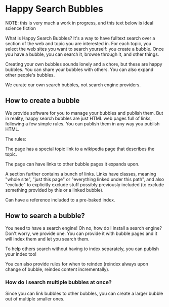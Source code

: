 # Happy Search Bubbles

NOTE: this is very much a work in progress, and this text below is ideal
science fiction

What is Happy Search Bubbles? It's a way to have fulltext search over a section
of the web and topic you are interested in. For each topic, you select the web
sites you want to search yourself: you create a bubble. Once you have a bubble,
you can search it, browse through it, and other things.

Creating your own bubbles sounds lonely and a chore, but these are happy
bubbles. You can share your bubbles with others. You can also expand other
people's bubbles.

We curate our own search bubbles, not search engine providers.

## How to create a bubble

We provide software for you to manage your bubbles and publish them. But in
reality, happy search bubbles are just HTML web pages full of links, following
a few simple rules. You can publish them in any way you publish HTML.

The rules:

The page has a special topic link to a wikipedia page that describes the topic.

The page can have links to other bubble pages it expands upon.

A section further contains a bunch of links. Links have classes, meaning "whole
site", "just this page" or "everything linked under this path", and also
"exclude" to explicitly exclude stuff possibly previously included (to exclude
something provided by this or a linked bubble).

Can have a reference included to a pre-baked index.

## How to search a bubble?

You need to have a search engine! Oh no, how do I install a search engine?
Don't worry, we provide one. You can provide it with bubble pages and it will
index them and let you search them. 

To help others search without having to index separately, you can publish your
index too!

You can also provide rules for when to reindex (reindex always upon change of
bubble, reindex content incrementally).

### How do I search multiple bubbles at once?

Since you can link bubbles to other bubbles, you can create a larger bubble out
of multiple smaller ones.